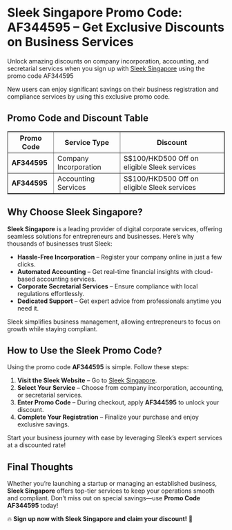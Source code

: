 <h1>Sleek Singapore Promo Code: AF344595 – Get Exclusive Discounts on Business Services</h1>
<p>Unlock amazing discounts on company incorporation, accounting, and secretarial services when you sign up with <a href="https://sleek.com/sg/" target="_blank">Sleek Singapore</a> using the promo code AF344595</p>
<p>New users can enjoy significant savings on their business registration and compliance services by using this exclusive promo code.</p>

<h2>Promo Code and Discount Table</h2>
<table border="1" cellpadding="10" cellspacing="0">
    <tr>
        <th>Promo Code</th>
        <th>Service Type</th>
        <th>Discount</th>
    </tr>
    <tr>
        <td><strong>AF344595</strong></td>
        <td>Company Incorporation</td>
        <td>S$100/HKD500 Off on eligible Sleek services</td>
    </tr>
    <tr>
        <td><strong>AF344595</strong></td>
        <td>Accounting Services</td>
        <td>S$100/HKD500 Off on eligible Sleek services</td>
    </tr>
</table>

<h2>Why Choose Sleek Singapore?</h2>
<p><strong>Sleek Singapore</strong> is a leading provider of digital corporate services, offering seamless solutions for entrepreneurs and businesses. Here’s why thousands of businesses trust Sleek:</p>
<ul>
    <li><strong>Hassle-Free Incorporation</strong> – Register your company online in just a few clicks.</li>
    <li><strong>Automated Accounting</strong> – Get real-time financial insights with cloud-based accounting services.</li>
    <li><strong>Corporate Secretarial Services</strong> – Ensure compliance with local regulations effortlessly.</li>
    <li><strong>Dedicated Support</strong> – Get expert advice from professionals anytime you need it.</li>
</ul>
<p>Sleek simplifies business management, allowing entrepreneurs to focus on growth while staying compliant.</p>

<h2>How to Use the Sleek Promo Code?</h2>
<p>Using the promo code <strong>AF344595</strong> is simple. Follow these steps:</p>
<ol>
    <li><strong>Visit the Sleek Website</strong> – Go to <a href="https://sleek.com/sg/" target="_blank">Sleek Singapore</a>.</li>
    <li><strong>Select Your Service</strong> – Choose from company incorporation, accounting, or secretarial services.</li>
    <li><strong>Enter Promo Code</strong> – During checkout, apply <strong>AF344595</strong> to unlock your discount.</li>
    <li><strong>Complete Your Registration</strong> – Finalize your purchase and enjoy exclusive savings.</li>
</ol>
<p>Start your business journey with ease by leveraging Sleek’s expert services at a discounted rate!</p>

<h2>Final Thoughts</h2>
<p>Whether you’re launching a startup or managing an established business, <strong>Sleek Singapore</strong> offers top-tier services to keep your operations smooth and compliant. Don’t miss out on special savings—use <strong>Promo Code AF344595</strong> today!</p>
<p>🔥 <strong>Sign up now with Sleek Singapore and claim your discount!</strong> 🚀</p>
